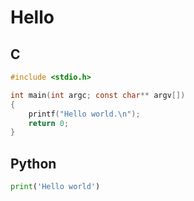 # Hello

## C

```c
#include <stdio.h>

int main(int argc; const char** argv[])
{
    printf("Hello world.\n");
    return 0;
}
```

## Python

```python
print('Hello world')
```
